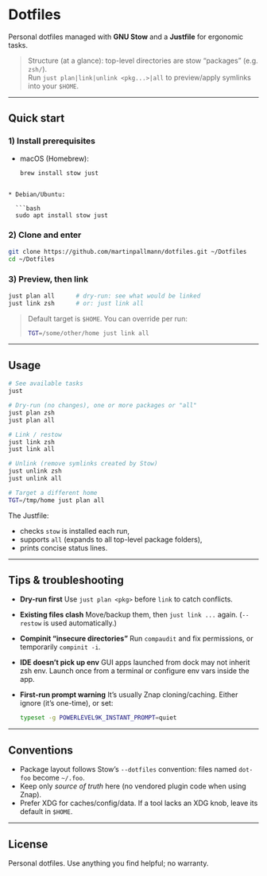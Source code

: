 # Dotfiles

Personal dotfiles managed with **GNU Stow** and a **Justfile** for ergonomic tasks.  

> Structure (at a glance): top-level directories are stow “packages” (e.g. `zsh/`).  
> Run `just plan|link|unlink <pkg...>|all` to preview/apply symlinks into your `$HOME`.

---

## Quick start

### 1) Install prerequisites
- macOS (Homebrew):
  ```bash
  brew install stow just
```

* Debian/Ubuntu:

  ```bash
  sudo apt install stow just
```

### 2) Clone and enter

```bash
git clone https://github.com/martinpallmann/dotfiles.git ~/Dotfiles
cd ~/Dotfiles
```

### 3) Preview, then link

```bash
just plan all      # dry-run: see what would be linked
just link zsh      # or: just link all
```

> Default target is `$HOME`. You can override per run:
>
> ```bash
> TGT=/some/other/home just link all
> ```

---

## Usage

```bash
# See available tasks
just

# Dry-run (no changes), one or more packages or "all"
just plan zsh
just plan all

# Link / restow
just link zsh
just link all

# Unlink (remove symlinks created by Stow)
just unlink zsh
just unlink all

# Target a different home
TGT=/tmp/home just plan all
```

The Justfile:

* checks `stow` is installed each run,
* supports `all` (expands to all top-level package folders),
* prints concise status lines.

---

## Tips & troubleshooting

* **Dry-run first**
  Use `just plan <pkg>` before `link` to catch conflicts.
* **Existing files clash**
  Move/backup them, then `just link ...` again. (`--restow` is used automatically.)
* **Compinit “insecure directories”**
  Run `compaudit` and fix permissions, or temporarily `compinit -i`.
* **IDE doesn’t pick up env**
  GUI apps launched from dock may not inherit zsh env. Launch once from a terminal or configure env vars inside the app.
* **First-run prompt warning**
  It’s usually Znap cloning/caching. Either ignore (it’s one-time), or set:

  ```sh
  typeset -g POWERLEVEL9K_INSTANT_PROMPT=quiet
  ```

---

## Conventions

* Package layout follows Stow’s `--dotfiles` convention: files named `dot-foo` become `~/.foo`.
* Keep only *source of truth* here (no vendored plugin code when using Znap).
* Prefer XDG for caches/config/data. If a tool lacks an XDG knob, leave its default in `$HOME`.

---

## License

Personal dotfiles. Use anything you find helpful; no warranty.
